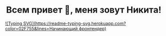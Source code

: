 ### <h1 align="center">Всем привет 👋, меня зовут Никита!</h1>

[![Typing SVG](https://readme-typing-svg.herokuapp.com?color=02F755&lines=Начинающий фронтендер)](https://git.io/typing-svg)

<!--
**nlog675/nlog675** is a ✨ _special_ ✨ repository because its `README.md` (this file) appears on your GitHub profile.

Here are some ideas to get you started:

- 🔭 I’m currently working on ...
- 🌱 I’m currently learning ...
- 👯 I’m looking to collaborate on ...
- 🤔 I’m looking for help with ...
- 💬 Ask me about ...
- 📫 How to reach me: ...
- 😄 Pronouns: ...
- ⚡ Fun fact: ...
-->
